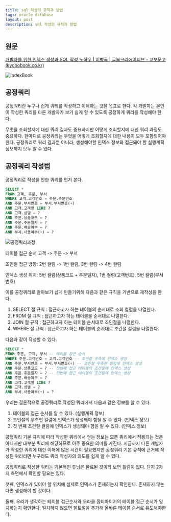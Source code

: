 ```yaml
---
title: sql 작성의 규칙과 방법
tags: oracle database
layout: post
description: sql 작성의 규칙과 방법
---
```


## 원문

[개발자를 위한 인덱스 생성과 SQL 작성 노하우 | 이병국 | 글봄크리에이티브 - 교보문고 (kyobobook.co.kr)](http://www.kyobobook.co.kr/product/detailViewKor.laf?ejkGb=KOR&mallGb=KOR&barcode=9788996560081)

![indexBook](https://user-images.githubusercontent.com/37204770/176987914-9581fbc2-b19f-4876-bd33-8ea793fbf002.jpg)

## 공정쿼리

공정쿼리란 누구나 쉽게 쿼리를 작성하고 이해하는 것을 목표로 한다. 각 개발자는 본인이 작성한 쿼리를 다른 개발자가 보기 쉽게 할 수 있도록 공정하게 쿼리를 작성해야 한다.

무엇을 조회할지에 대한 쿼리 결과도 중요하지만 어떻게 조회할지에 대한 쿼리 과정도 중요하다. 한마디로 공정쿼리는 무엇을 어떻게 조회할지에 대한 내용이 모두 포함되어야 한다. 공정쿼리로 쿼리 결과뿐 아니라, 생성해야할 인덱스 정보와 접근돼야 할 실행계획 정보까지 모두 알 수 있다.

## 공정쿼리 작성법

공정쿼리로 작성을 안한 쿼리를 먼저 본다.

```SQL
SELECT *
FROM 고객, 주문, 부서
WHERE 고객.고객번호 = 주문.주문번호
AND 주문.부서번호 = 부서.부서번호(+)
AND 고객.고객명 LIKE ?
AND 고객.성별 = ?
AND 주문.상품코드 = ?
AND 주문.주문일자 = ?
AND 주문.배송여부 = ?
AND 부서.사용여부(+) = ?
```

![공정쿼리과정](https://user-images.githubusercontent.com/37204770/178768511-1ddeeb3d-8405-4abf-a6fe-5dc607381e86.png)

테이블 접근 순서 고객 -> 주문 -> 부서

조인절 접근 방향: 2번 컬럼 -> 1번 컬럼, 3번 컬럼 -> 4번 컬럼

인덱스 생성 위치: 5번 컬럼(상품코드 + 주문일자), 1번 컬럼(고객번호), 5번 컬럼(부서 번호)

이를 공정쿼리로 알아보기 쉽게 만들기위해 다음과 같은 규칙을 기반으로 재작성을 한다.

1. SELECT 절 규칙 : 접근하고자 하는 테이블의 순서대로 조회 컬럼을 나열한다.
2. FROM 절 규칙 : 접근하고자 하는 테이블을 순서대로 나열한다.
3. JOIN 절 규칙 : 접근하고자 하는 테이블 순서대로 조인절을 나열한다.
4. WHERE 절 규칙 : 접근하고자 하는 테이블의 순서대로 조건절 컬럼을 나열한다.

다음과 같이 작성할 수 있다.

```sql
SELECT *
FROM 주문, 고객, 부서 -- 테이블 접근 순서
WHERE 주문.고객번호 = 고객.고객번호 -- 조인절 우측에 인덱스 생성
AND 주문.부서번호 = 부서.부서번호(+) -- 조인절 우측편 컬럼에 인덱스 생성
AND 주문.상품코드 = ? -- 첫번째 접근 테이블의 조건절에 인덱스 생성
AND 주문.주문일자 = ? -- 첫번째 접근 테이블의 조건절에 인덱스 생성
AND 주문.배송여부 = ?
AND 고객.고객명 LIKE ?
AND 고객.성별 = ?
AND 부서.사용여부(+) = ?
```

우리는 결론적으로 공정쿼리로 작성된 쿼리에서 다음과 같은 정보를 알 수 있다.

1. 테이블의 접근 순서를 알 수 있다. (실행계획 정보)
2. 조인절의 우측편 컬럼에 인덱스가 생성돼야 함을 알 수 있다. (인덱스 정보)
3. 첫 번째 조건절 컬럼에 인덱스가 생성돼야 함을 알 수 있다. (인덱스 정보)

공정쿼리 기본 규칙에 따라 작성한 쿼리에서 얻는 정보는 모든 쿼리에서 적용되는 것은 아니지만 대부분 쿼리에 해당하므로 아주 중요한 의미를 가진다. 지금까지 다른 개발자가 작성한 쿼리에 대한 이해에 많은 시간이 필요했지만 공정쿼리 기본 규칙에 근거해 작성된 쿼리라면 누구라도 쿼리 작성자의 의도를 쉽게 알 수 있다.

공정쿼리로 작성한 쿼리는 기본적인 튜닝은 완료된 것이라 보면 틀림이 없다. 단지 2가지 측면에서 확인할 필요는 있다.

첫째, 인덱스가 있어야 할 위치에 실제로 인덱스가 존재하는지 확인한다. 존재하지 않는다면 생성해야 할 것이다.

둘째, 우리가 생각하는 테이블 접근순서와 오라클 옵티마이저의 테이블 접근 순서가 일치하는지 확인한다. 일치하지 않으면 힌트절을 추가해 올바른 테이블 순서로 유도해야한다.


